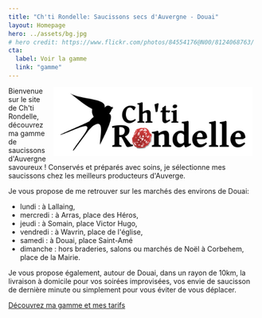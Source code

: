 ```yaml
---
title: "Ch'ti Rondelle: Saucissons secs d'Auvergne - Douai"
layout: Homepage
hero: ../assets/bg.jpg
# hero credit: https://www.flickr.com/photos/84554176@N00/8124068763/
cta:
  label: Voir la gamme
  link: "gamme"
---
```


<img alt="" src="../assets/Chtirondelle.svg" width="400" height="140"
  style="float:right; margin:0 1em" />

Bienvenue sur le site de Ch'ti Rondelle, découvrez ma gamme de saucissons
 d'Auvergne savoureux ! Conservés et préparés avec soins, je sélectionne
 mes saucissons chez les meilleurs producteurs d'Auverge.

Je vous propose de me retrouver sur les marchés des environs de Douai:
* lundi : à Lallaing,
* mercredi : à Arras, place des Héros,
* jeudi : à Somain, place Victor Hugo,
* vendredi : à Wavrin, place de l'église,
* samedi : à Douai, place Saint-Amé
* dimanche : hors braderies, salons ou marchés de Noël à Corbehem, place
 de la Mairie.

Je vous propose également, autour de Douai, dans un rayon de 10km, la livraison
 à domicile pour vos soirées improvisées, vos envie de saucisson de dernière
 minute ou simplement pour vous éviter de vous déplacer.

[Découvrez ma gamme et mes tarifs](/gamme/)
